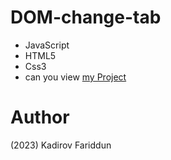 # DOM-change-tab
- JavaScript 
- HTML5
- Css3
- can you view [my Project](https://kadirov-fariddun.github.io/DOM-change-tab/)
# Author 
(2023) Kadirov Fariddun

